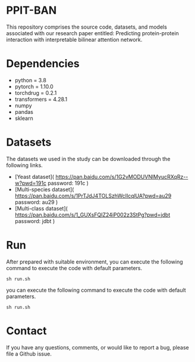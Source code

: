 # PPIT-BAN

This repository comprises the source code, datasets, and models associated with our research paper entitled: 
Predicting protein-protein interaction with interpretable bilinear attention network.

# Dependencies
* python = 3.8
* pytorch = 1.10.0
* torchdrug = 0.2.1
* transformers = 4.28.1
* numpy
* pandas
* sklearn

# Datasets
The datasets we used in the study can be downloaded through the following links.

* [Yeast dataset]( https://pan.baidu.com/s/1G2vMODUVNlMyucRXqRz--w?pwd=191c  password: 191c )
* [Multi-species dataset]( https://pan.baidu.com/s/1PrTJdJ4TOLSzhWclIcqlUA?pwd=au29  password: au29 )
* [Multi-class dataset]( https://pan.baidu.com/s/1_GUXsFQIZ24iP002z3StPg?pwd=jdbt  password: jdbt )


# Run 
After prepared with suitable environment, you can execute the following command to execute the code with default parameters.
```shell
sh run.sh
```
you can execute the following command to execute the code with default parameters.
```shell
sh run.sh
```
# Contact
If you have any questions, comments, or would like to report a bug, please file a Github issue.
